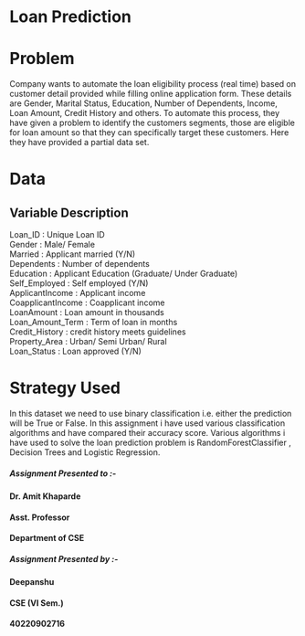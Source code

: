 # Loan Prediction

# Problem
Company wants to automate the loan eligibility process (real time) based on customer detail provided while filling online application form. These details are Gender, Marital Status, Education, Number of Dependents, Income, Loan Amount, Credit History and others. To automate this process, they have given a problem to identify the customers segments, those are eligible for loan amount so that they can specifically target these customers. Here they have provided a partial data set.

# Data

## Variable                    Description

Loan_ID            :         Unique Loan ID</br>
Gender             :         Male/ Female</br>
Married            :         Applicant married (Y/N)</br>
Dependents         :         Number of dependents</br>
Education          :         Applicant Education (Graduate/ Under Graduate)</br>
Self_Employed      :         Self employed (Y/N)</br>
ApplicantIncome    :         Applicant income</br>
CoapplicantIncome  :         Coapplicant income</br>
LoanAmount         :         Loan amount in thousands</br>
Loan_Amount_Term   :         Term of loan in months</br>
Credit_History     :         credit history meets guidelines</br>
Property_Area      :         Urban/ Semi Urban/ Rural</br>
Loan_Status        :         Loan approved (Y/N)

# Strategy Used
In this dataset we need to use binary classification i.e. either the prediction will be True or False. In this assignment i have used various classification algorithms and have compared their accuracy score. Various algorithms i have used to solve the loan prediction problem is RandomForestClassifier , Decision Trees and Logistic Regression.

##### Assignment Presented to :- 
#### Dr. Amit Khaparde
#### Asst. Professor 
#### Department of CSE


##### Assignment Presented by :-
#### Deepanshu
#### CSE (VI Sem.)
#### 40220902716
